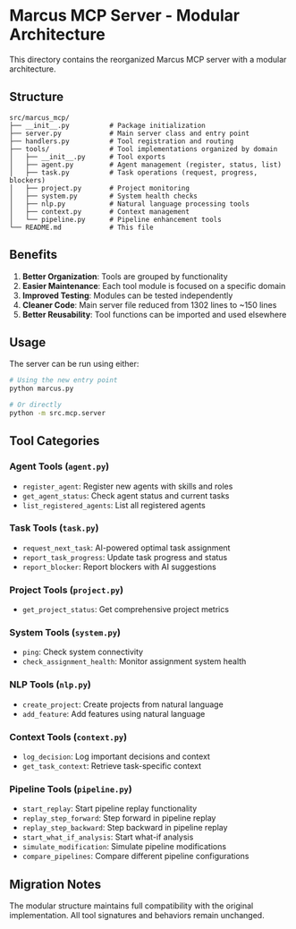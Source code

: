 # Marcus MCP Server - Modular Architecture

This directory contains the reorganized Marcus MCP server with a modular architecture.

## Structure

```
src/marcus_mcp/
├── __init__.py          # Package initialization
├── server.py            # Main server class and entry point
├── handlers.py          # Tool registration and routing
├── tools/               # Tool implementations organized by domain
│   ├── __init__.py      # Tool exports
│   ├── agent.py         # Agent management (register, status, list)
│   ├── task.py          # Task operations (request, progress, blockers)
│   ├── project.py       # Project monitoring
│   ├── system.py        # System health checks
│   ├── nlp.py           # Natural language processing tools
│   ├── context.py       # Context management
│   └── pipeline.py      # Pipeline enhancement tools
└── README.md            # This file
```

## Benefits

1. **Better Organization**: Tools are grouped by functionality
2. **Easier Maintenance**: Each tool module is focused on a specific domain
3. **Improved Testing**: Modules can be tested independently
4. **Cleaner Code**: Main server file reduced from 1302 lines to ~150 lines
5. **Better Reusability**: Tool functions can be imported and used elsewhere

## Usage

The server can be run using either:

```bash
# Using the new entry point
python marcus.py

# Or directly
python -m src.mcp.server
```

## Tool Categories

### Agent Tools (`agent.py`)
- `register_agent`: Register new agents with skills and roles
- `get_agent_status`: Check agent status and current tasks
- `list_registered_agents`: List all registered agents

### Task Tools (`task.py`)
- `request_next_task`: AI-powered optimal task assignment
- `report_task_progress`: Update task progress and status
- `report_blocker`: Report blockers with AI suggestions

### Project Tools (`project.py`)
- `get_project_status`: Get comprehensive project metrics

### System Tools (`system.py`)
- `ping`: Check system connectivity
- `check_assignment_health`: Monitor assignment system health

### NLP Tools (`nlp.py`)
- `create_project`: Create projects from natural language
- `add_feature`: Add features using natural language

### Context Tools (`context.py`)
- `log_decision`: Log important decisions and context
- `get_task_context`: Retrieve task-specific context

### Pipeline Tools (`pipeline.py`)
- `start_replay`: Start pipeline replay functionality
- `replay_step_forward`: Step forward in pipeline replay
- `replay_step_backward`: Step backward in pipeline replay
- `start_what_if_analysis`: Start what-if analysis
- `simulate_modification`: Simulate pipeline modifications
- `compare_pipelines`: Compare different pipeline configurations

## Migration Notes

The modular structure maintains full compatibility with the original implementation.
All tool signatures and behaviors remain unchanged.